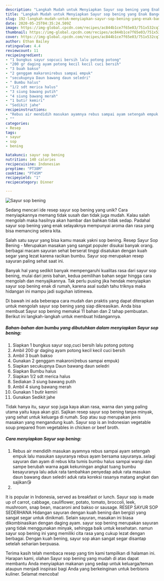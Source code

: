 ```yaml
---
description: "Langkah Mudah untuk Menyiapkan Sayur sop bening yang Enak Banget"
title: "Langkah Mudah untuk Menyiapkan Sayur sop bening yang Enak Banget"
slug: 192-langkah-mudah-untuk-menyiapkan-sayur-sop-bening-yang-enak-banget
date: 2020-05-25T04:35:24.509Z
image: https://img-global.cpcdn.com/recipes/ac844b1ce7f65e03/751x532cq70/sayur-sop-bening-foto-resep-utama.jpg
thumbnail: https://img-global.cpcdn.com/recipes/ac844b1ce7f65e03/751x532cq70/sayur-sop-bening-foto-resep-utama.jpg
cover: https://img-global.cpcdn.com/recipes/ac844b1ce7f65e03/751x532cq70/sayur-sop-bening-foto-resep-utama.jpg
author: Ethan Bailey
ratingvalue: 4.4
reviewcount: 11
recipeingredient:
- "1 bungkus sayur sopcuci bersih lalu potong potong"
- "200 gr daging ayam potong kecil kecil cuci bersih"
- "3 buah bakso"
- "2 genggam makaronirebus sampai empuk"
- "secukupnya Daun bawang daun seledri"
- " Bumbu halus"
- "1/2 sdt merica halus"
- "3 siung bawang putih"
- "4 siung bawang merah"
- "1 butir kemiri"
- "Sedikit jahe"
recipeinstructions:
- "Rebus air mendidih masukan ayamnya rebus sampai ayam setengah empuk lalu masukan sayuranya rebus ayam bersama sayuranya..selagi sayuran dan ayam di rebus kita tumis bumbu halus sampai wangi dan sampe berubah warna agak kekuningan angkat tuang bumbu kesayuranya lalu aduk rata tambahkan penyedap aduk rata masukan daun bawang daun seledri aduk rata koreksi rasanya matang angkat dan sajikan😘"
- ""
categories:
- Resep
tags:
- sayur
- sop
- bening

katakunci: sayur sop bening 
nutrition: 140 calories
recipecuisine: Indonesian
preptime: "PT38M"
cooktime: "PT45M"
recipeyield: "1"
recipecategory: Dinner

---
```



![Sayur sop bening](https://img-global.cpcdn.com/recipes/ac844b1ce7f65e03/751x532cq70/sayur-sop-bening-foto-resep-utama.jpg)

Sedang mencari ide resep sayur sop bening yang unik? Cara menyiapkannya memang tidak susah dan tidak juga mudah. Kalau salah mengolah maka hasilnya akan hambar dan bahkan tidak sedap. Padahal sayur sop bening yang enak selayaknya mempunyai aroma dan rasa yang bisa memancing selera kita.

Salah satu sayur yang bisa kamu masak yakni sop bening. Resep Sayur Sop Bening - Merupakan masakan yang sangat populer disukai banyak orang. berbagai macam sayuran sehat berserat tinggi disatukan dengan kuah segar yang lezat karena racikan bumbu. Sayur sop merupakan resep sayuran paling sehat saat ini.

Banyak hal yang sedikit banyak mempengaruhi kualitas rasa dari sayur sop bening, mulai dari jenis bahan, kedua pemilihan bahan segar hingga cara mengolah dan menyajikannya. Tak perlu pusing jika hendak menyiapkan sayur sop bening enak di rumah, karena asal sudah tahu triknya maka hidangan ini mampu jadi suguhan istimewa.


Di bawah ini ada beberapa cara mudah dan praktis yang dapat diterapkan untuk mengolah sayur sop bening yang siap dikreasikan. Anda bisa membuat Sayur sop bening memakai 11 bahan dan 2 tahap pembuatan. Berikut ini langkah-langkah untuk membuat hidangannya.

<!--inarticleads1-->

##### Bahan-bahan dan bumbu yang dibutuhkan dalam menyiapkan Sayur sop bening:

1. Siapkan 1 bungkus sayur sop,cuci bersih lalu potong potong
1. Ambil 200 gr daging ayam potong kecil kecil cuci bersih
1. Ambil 3 buah bakso
1. Gunakan 2 genggam makaroni(rebus sampai empuk)
1. Siapkan secukupnya Daun bawang daun seledri
1. Siapkan  Bumbu halus
1. Siapkan 1/2 sdt merica halus
1. Sediakan 3 siung bawang putih
1. Ambil 4 siung bawang merah
1. Gunakan 1 butir kemiri
1. Gunakan Sedikit jahe


Tidak hanya itu, sayur sop juga kaya akan rasa, warna dan yang paling utama yaitu kaya akan gizi. Sajikan resep sayur sop bening tanpa minyak, yang sehat untuk keluarga di rumah. Sop atau sup merupakan jenis masakan yang mengandung kuah. Sayur sop is an Indonesian vegetable soup prepared from vegetables in chicken or beef broth. 

<!--inarticleads2-->

##### Cara menyiapkan Sayur sop bening:

1. Rebus air mendidih masukan ayamnya rebus sampai ayam setengah empuk lalu masukan sayuranya rebus ayam bersama sayuranya..selagi sayuran dan ayam di rebus kita tumis bumbu halus sampai wangi dan sampe berubah warna agak kekuningan angkat tuang bumbu kesayuranya lalu aduk rata tambahkan penyedap aduk rata masukan daun bawang daun seledri aduk rata koreksi rasanya matang angkat dan sajikan😘
1. 


It is popular in Indonesia, served as breakfast or lunch. Sayur sop is made up of carrot, cabbage, cauliflower, potato, tomato, broccoli, leek, mushroom, snap bean, macaroni and bakso or sausage. RESEP SAYUR SOP SEDERHANA Hidangan sayuran dengan kuah bening dan bergizi yang sangat segar untuk dinikmati. Selain sayuran, masakan ini biasa dikombinasikan dengan daging ayam. sayur sop bening merupakan sayuran yang tidak menggunakan minyak, sehingga baik untuk kesehatan. namun sayur sop bening ini yang memiliki cita rasa yang cukup lezat dengan berbagai. Dengan kuah bening, sayur sop akan sangat segar disantap setelah seharian berpuasa. 

Terima kasih telah membaca resep yang tim kami tampilkan di halaman ini. Harapan kami, olahan Sayur sop bening yang mudah di atas dapat membantu Anda menyiapkan makanan yang sedap untuk keluarga/teman ataupun menjadi inspirasi bagi Anda yang berkeinginan untuk berbisnis kuliner. Selamat mencoba!
